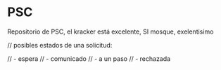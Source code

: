 # PSC
Repositorio de PSC, el kracker está excelente, SI mosque, exelentisimo

// posibles estados de una solicitud:

// - espera
// - comunicado
// - a un paso
// - rechazada